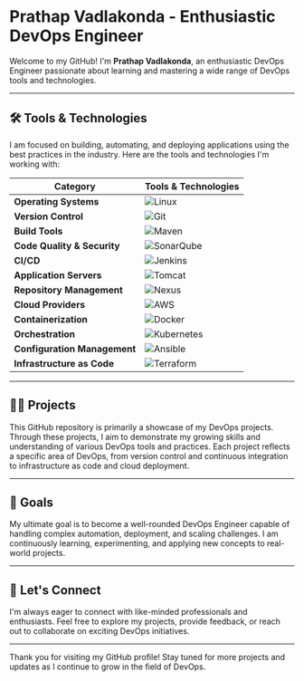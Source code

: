 # Prathap Vadlakonda - Enthusiastic DevOps Engineer

Welcome to my GitHub! I'm **Prathap Vadlakonda**, an enthusiastic DevOps Engineer passionate about learning and mastering a wide range of DevOps tools and technologies.

---

## 🛠 Tools & Technologies

I am focused on building, automating, and deploying applications using the best practices in the industry. Here are the tools and technologies I'm working with:

| **Category**                  | **Tools & Technologies**                                                                                                                                                         |
| ----------------------------- | --------------------------------------------------------------------------------------------------------------------------------------------------------------------------------- |
| **Operating Systems**         | ![Linux](https://img.shields.io/badge/Linux-FCC624?style=flat&logo=linux&logoColor=black)                                                                                          |
| **Version Control**           | ![Git](https://img.shields.io/badge/Git-F05032?style=flat&logo=git&logoColor=white)                                                                                               |
| **Build Tools**               | ![Maven](https://img.shields.io/badge/Maven-C71A36?style=flat&logo=apache-maven&logoColor=white)                                                                                  |
| **Code Quality & Security**   | ![SonarQube](https://img.shields.io/badge/SonarQube-4E9BCD?style=flat&logo=sonarqube&logoColor=white)                                                                             |
| **CI/CD**                     | ![Jenkins](https://img.shields.io/badge/Jenkins-D24939?style=flat&logo=jenkins&logoColor=white)                                                                                   |
| **Application Servers**       | ![Tomcat](https://img.shields.io/badge/Tomcat-F8DC75?style=flat&logo=apache-tomcat&logoColor=black)                                                                              |
| **Repository Management**     | ![Nexus](https://img.shields.io/badge/Nexus-2E73B0?style=flat&logo=sonatype&logoColor=white)                                                                                      |
| **Cloud Providers**           | ![AWS](https://img.shields.io/badge/AWS-232F3E?style=flat&logo=amazon-aws&logoColor=white)                                                                                        |
| **Containerization**          | ![Docker](https://img.shields.io/badge/Docker-2496ED?style=flat&logo=docker&logoColor=white)                                                                                      |
| **Orchestration**             | ![Kubernetes](https://img.shields.io/badge/Kubernetes-326CE5?style=flat&logo=kubernetes&logoColor=white)                                                                          |
| **Configuration Management**  | ![Ansible](https://img.shields.io/badge/Ansible-EE0000?style=flat&logo=ansible&logoColor=white)                                                                                   |
| **Infrastructure as Code**    | ![Terraform](https://img.shields.io/badge/Terraform-623CE4?style=flat&logo=terraform&logoColor=white)                                                                            |

---

## 🧑‍💻 Projects

This GitHub repository is primarily a showcase of my DevOps projects. Through these projects, I aim to demonstrate my growing skills and understanding of various DevOps tools and practices. Each project reflects a specific area of DevOps, from version control and continuous integration to infrastructure as code and cloud deployment.

---

## 🎯 Goals

My ultimate goal is to become a well-rounded DevOps Engineer capable of handling complex automation, deployment, and scaling challenges. I am continuously learning, experimenting, and applying new concepts to real-world projects.

---

## 🤝 Let's Connect

I'm always eager to connect with like-minded professionals and enthusiasts. Feel free to explore my projects, provide feedback, or reach out to collaborate on exciting DevOps initiatives.

---

Thank you for visiting my GitHub profile! Stay tuned for more projects and updates as I continue to grow in the field of DevOps.
